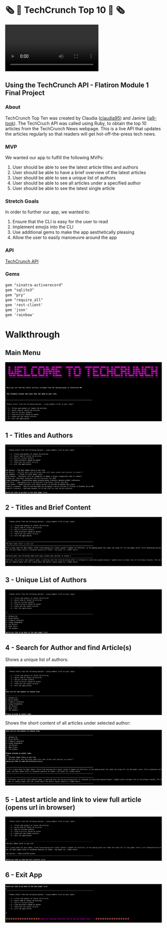# 🗞 📰 TechCrunch Top 10 📰 🗞

![maincast](img/demo.mov)

## Using the TechCrunch API - Flatiron Module 1 Final Project
### About

TechCrunch Top Ten was created by Claudia ([claudia95](https://github.com/claudia95)) and Janine ([ja9-look](https://github.com/ja9-look)).
The TechCruch API was called using Ruby, to obtain the top 10 articles from the TechCrunch News webpage.
This is a live API that updates the articles regularly so that readers will get hot-off-the-press tech news.

### MVP

We wanted our app to fulfill the following MVPs:

1. User should be able to see the latest article titles and authors
2. User should be able to have a brief overview of the latest articles
3. User should be able to see a unique list of authors
4. User should be able to see all articles under a specified author
5. User should be able to see the latest single article

### Stretch Goals

In order to further our app, we wanted to:

1. Ensure that the CLI is easy for the user to read
2. Implement emojis into the CLI
3. Use additional gems to make the app aesthetically pleasing
4. Allow the user to easily manoeuvre around the app

### API

[TechCrunch API](https://newsapi.org/v2/top-headlines?sources=techcrunch&apiKey=45aee5b7c7584064ac1b1de6297f5137)

### Gems
```
gem "sinatra-activerecord"
gem "sqlite3"
gem "pry"
gem "require_all"
gem 'rest-client'
gem 'json'
gem 'rainbow'
```

# Walkthrough

## Main Menu

![main](img/app_overview.png)

## 1 - Titles and Authors

![main](img/menu_option_1.png)

## 2 - Titles and Brief Content

![main](img/menu_option_2.png)

## 3 - Unique List of Authors

![main](img/menu_option_3.png)

## 4 - Search for Author and find Article(s)

Shows a unique list of authors:

![main](img/menu_option_4.png)

Shows the short content of all articles under selected author:

![main](img/menu_option_4_author_list.png)

## 5 - Latest article and link to view full article (opens url in browser)

![main](img/menu_option_5.png)

## 6 - Exit App

![main](img/menu_option_6.png)
